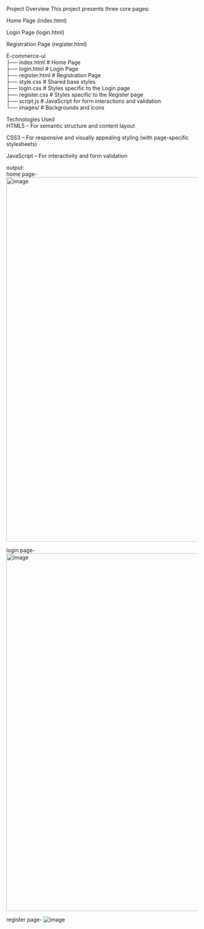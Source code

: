 Project Overview
This project presents  three core pages:

Home Page (index.html)

Login Page (login.html)

Registration Page (register.html)  

E-commerce-ui  
├── index.html         # Home Page  
├── login.html         # Login Page  
├── register.html      # Registration Page  
├── style.css          # Shared base styles  
├── login.css          # Styles specific to the Login page  
├── register.css       # Styles specific to the Register page  
├── script.js          # JavaScript for form interactions and validation  
└── images/            # Backgrounds and icons  

Technologies Used  
HTML5 – For semantic structure and content layout

CSS3 – For responsive and visually appealing styling (with page-specific stylesheets)

JavaScript – For interactivity and form validation


output:  
home page-  
<img width="959" alt="image" src="https://github.com/user-attachments/assets/5475c126-a97d-4935-a482-fa401092d820" />  
  
login page- 
<img width="941" alt="image" src="https://github.com/user-attachments/assets/0f97f855-5ae7-439d-a4c8-eb67c70bf272" />  

register page-
![image](https://github.com/user-attachments/assets/f840575d-66b1-445e-9d73-f9cc7eb0780b)  





